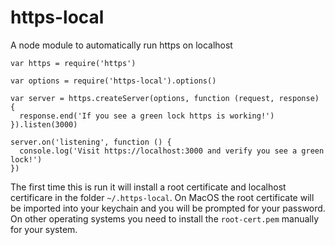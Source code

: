 # https-local
A node module to automatically run https on localhost

    var https = require('https')

    var options = require('https-local').options()

    var server = https.createServer(options, function (request, response) {
      response.end('If you see a green lock https is working!')
    }).listen(3000)

    server.on('listening', function () {
      console.log('Visit https://localhost:3000 and verify you see a green lock!')
    })
    
The first time this is run it will install a root certificate and localhost certificare in the folder `~/.https-local`. On MacOS the root certificate will be imported into your keychain and you will be prompted for your password. On other operating systems you need to install the `root-cert.pem` manually for your system.
